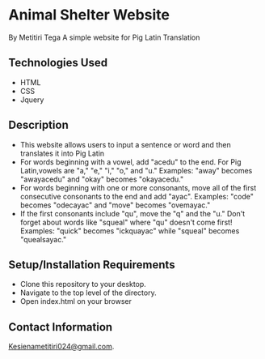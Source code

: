 # Animal Shelter Website
By Metitiri Tega
A simple website for Pig Latin Translation

## Technologies Used
* HTML
* CSS
* Jquery

## Description
* This website allows users to input a sentence or word
  and then translates it into Pig Latin
*  For words beginning with a vowel, add "acedu" to the end. For Pig Latin,vowels are  "a," "e," "i," "o," and "u."  Examples: "away" becomes "awayacedu" and "okay" becomes "okayacedu." 
* For words beginning with one or more consonants, move all of the first consecutive consonants to the end and add "ayac". Examples: "code" becomes "odecayac" and "move" becomes "ovemayac."
* If the first consonants include "qu", move the "q" and the "u." Don't forget about words like "squeal" where "qu" doesn't come first! Examples: "quick" becomes "ickquayac" while "squeal" becomes "quealsayac."

## Setup/Installation Requirements
* Clone this repository to your desktop.
* Navigate to the top level of the directory.
* Open index.html on your browser

## Contact Information
Kesienametitiri024@gmail.com.
